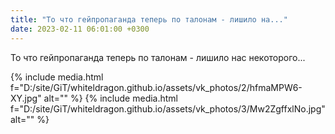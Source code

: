 ```yaml
---
title: "То что гейпропаганда теперь по талонам - лишило на..."
date: 2023-02-11 06:01:00 +0300
---
```


То что гейпропаганда теперь по талонам - лишило нас некоторого...


{% include media.html f="D:/site/GiT/whiteldragon.github.io/assets/vk_photos/2/hfmaMPW6-XY.jpg" alt="" %}
{% include media.html f="D:/site/GiT/whiteldragon.github.io/assets/vk_photos/3/Mw2ZgffxlNo.jpg" alt="" %}
